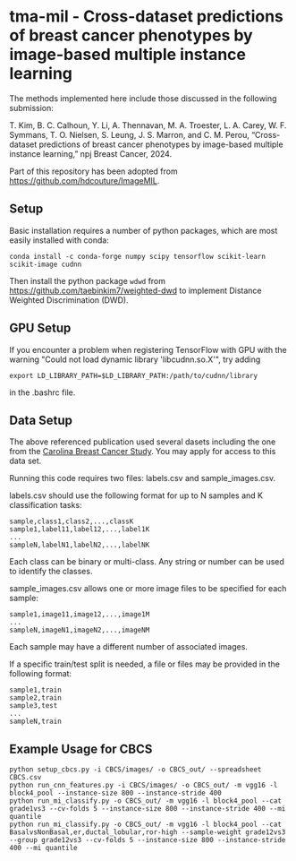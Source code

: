 # tma-mil - Cross-dataset predictions of breast cancer phenotypes by image-based multiple instance learning

The methods implemented here include those discussed in the following submission:

T. Kim, B. C. Calhoun, Y. Li, A. Thennavan, M. A. Troester, L. A. Carey, W. F. Symmans, T. O. Nielsen, S. Leung, J. S. Marron, and C. M. Perou, “Cross-dataset predictions of breast cancer phenotypes by image-based multiple instance learning,” npj Breast Cancer, 2024.

Part of this repository has been adopted from https://github.com/hdcouture/ImageMIL.

## Setup

Basic installation requires a number of python packages, which are most easily installed with conda:

```
conda install -c conda-forge numpy scipy tensorflow scikit-learn scikit-image cudnn
```
Then install the python package `wdwd` from https://github.com/taebinkim7/weighted-dwd to implement Distance Weighted Discrimination (DWD).

## GPU Setup

If you encounter a problem when registering TensorFlow with GPU with the warning "Could not load dynamic library 'libcudnn.so.X'", try adding
```
export LD_LIBRARY_PATH=$LD_LIBRARY_PATH:/path/to/cudnn/library
```
in the .bashrc file.

## Data Setup

The above referenced publication used several dasets including the one from the [Carolina Breast Cancer Study](http://cbcs.web.unc.edu/for-researchers/).  You may apply for access to this data set.

Running this code requires two files: labels.csv and sample_images.csv.

labels.csv should use the following format for up to N samples and K classification tasks:
```
sample,class1,class2,...,classK
sample1,label11,label12,...,label1K
...
sampleN,labelN1,labelN2,...,labelNK
```

Each class can be binary or multi-class.  Any string or number can be used to identify the classes.

sample_images.csv allows one or more image files to be specified for each sample:
```
sample1,image11,image12,...,image1M
...
sampleN,imageN1,imageN2,...,imageNM
```

Each sample may have a different number of associated images.

If a specific train/test split is needed, a file or files may be provided in the following format:
```
sample1,train
sample2,train
sample3,test
...
sampleN,train
```

## Example Usage for CBCS

```
python setup_cbcs.py -i CBCS/images/ -o CBCS_out/ --spreadsheet CBCS.csv
python run_cnn_features.py -i CBCS/images/ -o CBCS_out/ -m vgg16 -l block4_pool --instance-size 800 --instance-stride 400
python run_mi_classify.py -o CBCS_out/ -m vgg16 -l block4_pool --cat grade1vs3 --cv-folds 5 --instance-size 800 --instance-stride 400 --mi quantile
python run_mi_classify.py -o CBCS_out/ -m vgg16 -l block4_pool --cat BasalvsNonBasal,er,ductal_lobular,ror-high --sample-weight grade12vs3 --group grade12vs3 --cv-folds 5 --instance-size 800 --instance-stride 400 --mi quantile
```
